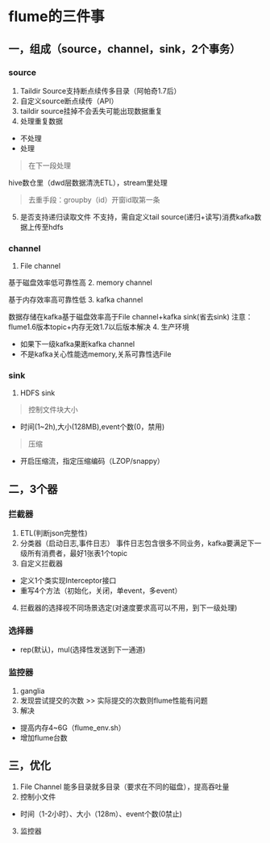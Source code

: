 # flume的三件事
## 一，组成（source，channel，sink，2个事务）
### source
1. Taildir Source支持断点续传多目录（阿帕奇1.7后）
2. 自定义source断点续传（API）
3. taildir source挂掉不会丢失可能出现数据重复
4. 处理重复数据
+ 不处理
+ 处理
>在下一段处理

hive数仓里（dwd层数据清洗ETL），stream里处理
>去重手段：groupby（id）开窗id取第一条
5. 是否支持递归读取文件
不支持，需自定义tail source(递归+读写)消费kafka数据上传至hdfs
### channel
1. File channel

基于磁盘效率低可靠性高
2. memory channel

基于内存效率高可靠性低
3. kafka channel

数据存储在kafka基于磁盘效率高于File channel+kafka sink(省去sink)
注意：flume1.6版本topic+内存无效1.7以后版本解决
4. 生产环境
+ 如果下一级kafka果断kafka channel
+ 不是kafka关心性能选memory,关系可靠性选File
### sink
1. HDFS sink
> 控制文件块大小
+ 时间(1~2h),大小(128MB),event个数(0，禁用)
>压缩
+ 开启压缩流，指定压缩编码（LZOP/snappy）
## 二，3个器
### 拦截器
1. ETL(判断json完整性)
2. 分类器（启动日志,事件日志）
事件日志包含很多不同业务，kafka要满足下一级所有消费者，最好1张表1个topic
3. 自定义拦截器
+ 定义1个类实现Interceptor接口
+ 重写4个方法（初始化，关闭，单event，多event）
4. 拦截器的选择视不同场景选定(对速度要求高可以不用，到下一级处理)
### 选择器
+ rep(默认)，mul(选择性发送到下一通道)
### 监控器
1. ganglia
1. 发现尝试提交的次数 >> 实际提交的次数则flume性能有问题
2. 解决
+ 提高内存4~6G（flume_env.sh）
+ 增加flume台数
## 三，优化
1. File Channel   能多目录就多目录（要求在不同的磁盘），提高吞吐量
2. 控制小文件
+ 时间（1-2小时）、大小（128m）、event个数(0禁止)
3. 监控器



